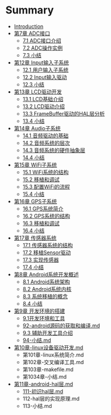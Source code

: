 # Summary

* [Introduction](README.md)
* [第7章 ADC接口](第7章--adc接口.md)
   * [7.1 ADC接口介绍](71-adc接口介绍.md)
   * [7.2 ADC操作实例](72-adc操作实例.md)
   * [7.3 小结](73　小结.md)
* [第12章 Input输入子系统](di_12_zhang_input_shu_ru_zi_xi_tong.md)
   * [12.1 用户输入子系统](121_yong_hu_shu_ru_zi_xi_tong.md)
   * [12.2 Input输入驱动](122_inputshu_ru_qu_dong.md)
   * [12.3 小结](123_xiao_jie.md)
* [第13章 LCD驱动开发](di_13_zhang_lcd_qu_dong_kai_fa.md)
   * [13.1 LCD基础介绍](131_lcdji_chu_jie_shao.md)
   * [13.2 LCD驱动介绍](132_lcdqu_dong_jie_shao.md)
   * [13.3 FrameBuffer驱动的HAL层分析](133_framebufferqu_dong_de_hal_ceng_fen_xi.md)
   * [13.4 小结](134_xiao_jie.md)
* [第14章 Audio子系统](di_14_zhang_audio_zi_xi_tong.md)
   * [14.1 音频驱动的基础](141_yin_pin_qu_dong_de_ji_chu.md)
   * [14.2 音频系统的层次](142_yin_pin_xi_tong_de_ceng_ci.md)
   * [14.3 音频系统的硬件抽象层](143_yin_pin_xi_tong_de_ying_jian_chou_xiang_ceng.md)
   * [14.4 小结](144_xiao_jie.md)
* [第15章 WiFi子系统](di_15_zhang_wifi_zi_xi_tong.md)
   * [15.1 WiFi系统的结构](151_wifixi_tong_de_jie_gou.md)
   * [15.2 移植和调试](152_yi_zhi_he_diao_shi.md)
   * [15.3 配置WiFi的流程](153_pei_zhi_wifi_de_liu_cheng.md)
   * [15.4 小结](154_xiao_jie.md)
* [第16章 GPS子系统](di_16_zhang_gps_zi_xi_tong.md)
   * [16.1 GPS系统简介](161_gpsxi_tong_jian_jie.md)
   * [16.2 GPS系统的结构](162_gpsxi_tong_de_jie_gou.md)
   * [16.3 移植和调试](163_yi_zhi_he_diao_shi.md)
   * [16.4 小结](164_xiao_jie.md)
* [第17章 传感器系统](di_17_zhang_chuan_gan_qi_xi_tong.md)
   * [17.1 传感器系统的结构](171_chuan_gan_qi_xi_tong_de_jie_gou.md)
   * [17.2 移植Sensor驱动](172_yi_zhi_sensor_qu_dong.md)
   * [17.3 实现传感器](173_shi_xian_chuan_gan_qi.md)
   * [17.4 小结](174_xiao_jie.md)
* [第8章 Android系统开发概述](第8章-android系统开发概述.md)
   * [8.1 Android系统架构](81-android系统架构.md)
   * [8.2 Android系统内核](82-android系统内核.md)
   * [8.3 系统移植的概念](83-系统移植的概念.md)
   * [8.4 小结](84-小结.md)
* [第9章 开发环境的搭建](第9章-开发环境的搭建.md)
   * [9.1开发环境和工具](91开发环境和工具.md)
   * [92-android源码的获取和编译.md](92-android源码的获取和编译.md)
   * [9.3 辅助开发工具介绍](93-辅助开发工具介绍.md)
   * [94-小结.md](94-小结.md)
* [第10章-linux设备驱动开发.md](第10章-linux设备驱动开发.md)
   * 第101章-linux系统简介.md
   * 第102章-交叉编译工具.md
   * 第103章-makefile.md
   * 第1034章-小结.md
* [第11章-android-hal层.md](第11章-android-hal层.md)
   * [111-初识hal层.md](111-初识hal层.md)
   * 112-hal层的实现原理.md
   * 113-小结.md


